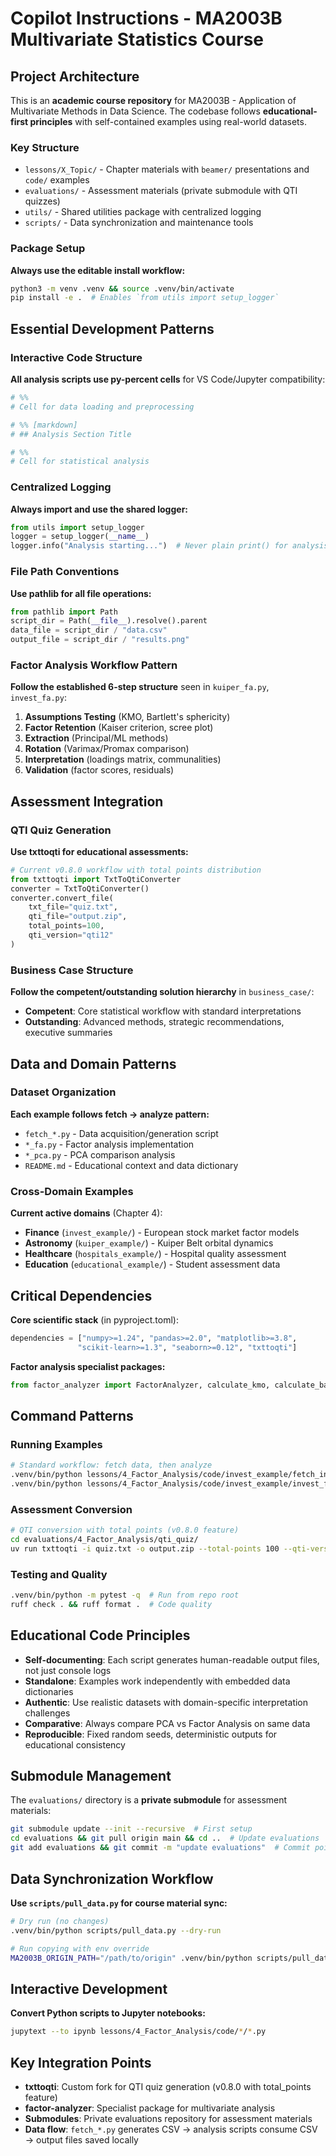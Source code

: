 # Copilot Instructions - MA2003B Multivariate Statistics Course

## Project Architecture

This is an **academic course repository** for MA2003B - Application of Multivariate Methods in Data Science. The codebase follows **educational-first principles** with self-contained examples using real-world datasets.

### Key Structure
- `lessons/X_Topic/` - Chapter materials with `beamer/` presentations and `code/` examples
- `evaluations/` - Assessment materials (private submodule with QTI quizzes)
- `utils/` - Shared utilities package with centralized logging
- `scripts/` - Data synchronization and maintenance tools

### Package Setup
**Always use the editable install workflow:**
```bash
python3 -m venv .venv && source .venv/bin/activate
pip install -e .  # Enables `from utils import setup_logger`
```

## Essential Development Patterns

### Interactive Code Structure
**All analysis scripts use py-percent cells** for VS Code/Jupyter compatibility:
```python
# %%
# Cell for data loading and preprocessing

# %% [markdown]
# ## Analysis Section Title

# %%
# Cell for statistical analysis
```

### Centralized Logging
**Always import and use the shared logger:**
```python
from utils import setup_logger
logger = setup_logger(__name__)
logger.info("Analysis starting...")  # Never plain print() for analysis steps
```

### File Path Conventions
**Use pathlib for all file operations:**
```python
from pathlib import Path
script_dir = Path(__file__).resolve().parent
data_file = script_dir / "data.csv"
output_file = script_dir / "results.png"
```

### Factor Analysis Workflow Pattern
**Follow the established 6-step structure** seen in `kuiper_fa.py`, `invest_fa.py`:
1. **Assumptions Testing** (KMO, Bartlett's sphericity)
2. **Factor Retention** (Kaiser criterion, scree plot)
3. **Extraction** (Principal/ML methods)
4. **Rotation** (Varimax/Promax comparison)
5. **Interpretation** (loadings matrix, communalities)
6. **Validation** (factor scores, residuals)

## Assessment Integration

### QTI Quiz Generation
**Use txttoqti for educational assessments:**
```python
# Current v0.8.0 workflow with total points distribution
from txttoqti import TxtToQtiConverter
converter = TxtToQtiConverter()
converter.convert_file(
    txt_file="quiz.txt",
    qti_file="output.zip",
    total_points=100,
    qti_version="qti12"
)
```

### Business Case Structure
**Follow the competent/outstanding solution hierarchy** in `business_case/`:
- **Competent**: Core statistical workflow with standard interpretations
- **Outstanding**: Advanced methods, strategic recommendations, executive summaries

## Data and Domain Patterns

### Dataset Organization
**Each example follows fetch → analyze pattern:**
- `fetch_*.py` - Data acquisition/generation script
- `*_fa.py` - Factor analysis implementation
- `*_pca.py` - PCA comparison analysis
- `README.md` - Educational context and data dictionary

### Cross-Domain Examples
**Current active domains** (Chapter 4):
- **Finance** (`invest_example/`) - European stock market factor models
- **Astronomy** (`kuiper_example/`) - Kuiper Belt orbital dynamics
- **Healthcare** (`hospitals_example/`) - Hospital quality assessment
- **Education** (`educational_example/`) - Student assessment data

## Critical Dependencies

**Core scientific stack** (in pyproject.toml):
```python
dependencies = ["numpy>=1.24", "pandas>=2.0", "matplotlib>=3.8",
               "scikit-learn>=1.3", "seaborn>=0.12", "txttoqti"]
```

**Factor analysis specialist packages:**
```python
from factor_analyzer import FactorAnalyzer, calculate_kmo, calculate_bartlett_sphericity
```

## Command Patterns

### Running Examples
```bash
# Standard workflow: fetch data, then analyze
.venv/bin/python lessons/4_Factor_Analysis/code/invest_example/fetch_invest.py
.venv/bin/python lessons/4_Factor_Analysis/code/invest_example/invest_fa.py
```

### Assessment Conversion
```bash
# QTI conversion with total points (v0.8.0 feature)
cd evaluations/4_Factor_Analysis/qti_quiz/
uv run txttoqti -i quiz.txt -o output.zip --total-points 100 --qti-version qti12
```

### Testing and Quality
```bash
.venv/bin/python -m pytest -q  # Run from repo root
ruff check . && ruff format .  # Code quality
```

## Educational Code Principles

- **Self-documenting**: Each script generates human-readable output files, not just console logs
- **Standalone**: Examples work independently with embedded data dictionaries
- **Authentic**: Use realistic datasets with domain-specific interpretation challenges
- **Comparative**: Always compare PCA vs Factor Analysis on same data
- **Reproducible**: Fixed random seeds, deterministic outputs for educational consistency

## Submodule Management

The `evaluations/` directory is a **private submodule** for assessment materials:
```bash
git submodule update --init --recursive  # First setup
cd evaluations && git pull origin main && cd ..  # Update evaluations
git add evaluations && git commit -m "update evaluations"  # Commit pointer
```

## Data Synchronization Workflow

**Use `scripts/pull_data.py` for course material sync:**
```bash
# Dry run (no changes)
.venv/bin/python scripts/pull_data.py --dry-run

# Run copying with env override
MA2003B_ORIGIN_PATH="/path/to/origin" .venv/bin/python scripts/pull_data.py
```

## Interactive Development

**Convert Python scripts to Jupyter notebooks:**
```bash
jupytext --to ipynb lessons/4_Factor_Analysis/code/*/*.py
```

## Key Integration Points

- **txttoqti**: Custom fork for QTI quiz generation (v0.8.0 with total_points feature)
- **factor-analyzer**: Specialist package for multivariate analysis
- **Submodules**: Private evaluations repository for assessment materials
- **Data flow**: `fetch_*.py` generates CSV → analysis scripts consume CSV → output files saved locally